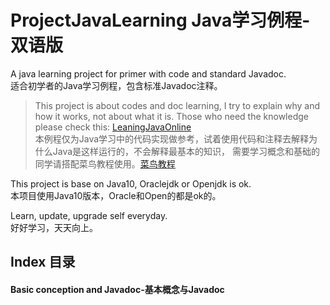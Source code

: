 # ProjectJavaLearning Java学习例程-双语版

A java learning project for primer with code and  standard Javadoc.  
适合初学者的Java学习例程，包含标准Javadoc注释。

> This project is about codes and doc learning, I try to explain why and how it works, not about what it is. 
Those who need the knowledge please check this: [LeaningJavaOnline](https://www.learnjavaonline.org/ "Java")  
> 本例程仅为Java学习中的代码实现做参考，试着使用代码和注释去解释为什么Java是这样运行的，不会解释最基本的知识，
需要学习概念和基础的同学请搭配菜鸟教程使用。[菜鸟教程](https://www.runoob.com/java/java-tutorial.html "Java")  

This project is base on Java10, Oraclejdk or Openjdk is ok.  
本项目使用Java10版本，Oracle和Open的都是ok的。

Learn, update, upgrade self everyday.  
好好学习，天天向上。

## Index 目录

#### Basic conception and Javadoc-基本概念与Javadoc


